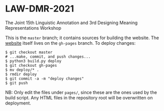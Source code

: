 # LAW-DMR-2021
The Joint 15th Linguistic Annotation and 3rd Designing Meaning Representations Workshop

This is the `master` branch; it contains sources for building the website.
The [website](https://sigann.github.io/LAW-XV-2021) itself lives on the `gh-pages` branch.
To deploy changes:

    $ git checkout master
    # ...make, commit, and push changes...
    $ python3 build.py deploy
    $ git checkout gh-pages
    $ mv deploy/* .
    $ rmdir deploy
    $ git commit -a -m "deploy changes"
    $ git push


NB: Only edit the files under `pages/`, since these are the ones used by the build script. Any HTML files in the repository root will be overwritten on deployment.
